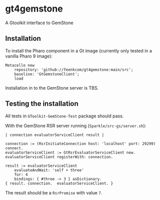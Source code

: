 # gt4gemstone
A Gtoolkit interface to GemStone

## Installation

To install the Pharo component in a Gt image (currently only tested in a vanilla Pharo 9 image):

```smalltalk
Metacello new
	repository: 'github://feenkcom/gt4gemstone:main/src';
	baseline: 'GtGemstoneClient';
	load
```

Installation in to the GemStone server is TBS.


## Testing the installation

All tests in `GToolkit-GemStone-Test` package should pass.

With the GemStone RSR server running (`Sparkle/src-gs/server.sh`):

```smalltalk
| connection evaluatorServiceClient result |

connection := (RsrInitiateConnection host: 'localhost' port: 29299) connect.
evaluatorServiceClient := GtRsrEvaluatorServiceClient new.
evaluatorServiceClient registerWith: connection.

result := evaluatorServiceClient 
	evaluateAndWait: 'self + three' 
	for: 4 
	bindings: { #three -> 3 } asDictionary.
{ result. connection.  evaluatorServiceClient. }
```

The result should be a `RsrPromise` with value `7`.
